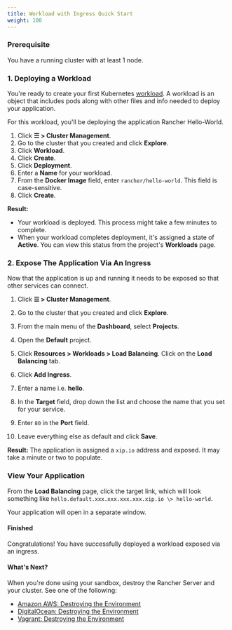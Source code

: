 ```yaml
---
title: Workload with Ingress Quick Start
weight: 100
---
```


### Prerequisite

You have a running cluster with at least 1 node.

### 1. Deploying a Workload

You're ready to create your first Kubernetes [workload](https://kubernetes.io/docs/concepts/workloads/). A workload is an object that includes pods along with other files and info needed to deploy your application.

For this workload, you'll be deploying the application Rancher Hello-World.

1.  Click **☰ \> Cluster Management**.
1. Go to the cluster that you created and click **Explore**.
1. Click **Workload**.
1. Click **Create**.
1. Click **Deployment**.
1. Enter a **Name** for your workload.
1. From the **Docker Image** field, enter `rancher/hello-world`. This field is case-sensitive.
1. Click **Create**.

**Result:**

* Your workload is deployed. This process might take a few minutes to complete.
* When your workload completes deployment, it's assigned a state of **Active**. You can view this status from the project's **Workloads** page.


### 2. Expose The Application Via An Ingress

Now that the application is up and running it needs to be exposed so that other services can connect.

1.  Click **☰ \> Cluster Management**.
1. Go to the cluster that you created and click **Explore**.

2.  From the main menu of the **Dashboard**, select **Projects**.

3.  Open the **Default** project.

4.  Click **Resources \> Workloads \> Load Balancing**. Click on the **Load Balancing** tab.

5.  Click **Add Ingress**.

6.  Enter a name i.e. **hello**.

7.  In the **Target** field, drop down the list and choose the name that you set for your service.

8.  Enter `80` in the **Port** field.

9.  Leave everything else as default and click **Save**.

**Result:**  The application is assigned a `xip.io` address and exposed. It may take a minute or two to populate.

### View Your Application

From the **Load Balancing** page, click the target link, which will look something like `hello.default.xxx.xxx.xxx.xxx.xip.io \> hello-world`.

Your application will open in a separate window.

#### Finished

Congratulations! You have successfully deployed a workload exposed via an ingress.

#### What's Next?

When you're done using your sandbox, destroy the Rancher Server and your cluster. See one of the following:

- [Amazon AWS: Destroying the Environment](https://rancher.com/docs/rancher/v2.6/en/quick-start-guide/deployment/amazon-aws-qs/#destroying-the-environment)
- [DigitalOcean: Destroying the Environment](https://rancher.com/docs/rancher/v2.6/en/quick-start-guide/deployment/digital-ocean-qs/#destroying-the-environment)
- [Vagrant: Destroying the Environment](https://rancher.com/docs/rancher/v2.6/en/quick-start-guide/deployment/quickstart-vagrant/#destroying-the-environment)
